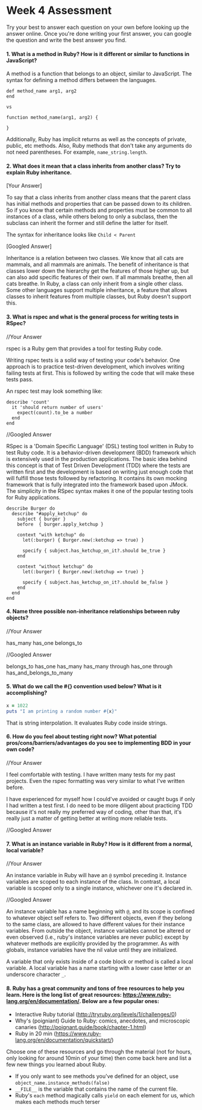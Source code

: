 # Week 4 Assessment

Try your best to answer each question on your own before looking up the answer online. Once you're done writing your first answer, you can google the question and write the best answer you find.


#### 1. What is a method in Ruby? How is it different or similar to functions in JavaScript?

A method is a function that belongs to an object, similar to JavaScript. The
syntax for defining a method differs between the languages.

```
def method_name arg1, arg2
end

vs

function method_name(arg1, arg2) {

}
```

Additionally, Ruby has implicit returns as well as the concepts of private,
public, etc methods. Also, Ruby methods that don't take any arguments do not
need parentheses. For example, `name_string.length`.


#### 2. What does it mean that a class inherits from another class? Try to explain Ruby inheritance.

[Your Answer]

To say that a class inherits from another class means that the parent class
has initial methods and properties that can be passed down to its children. So
if you know that certain methods and properties must be common to all instances
of a class, while others belong to only a subclass, then the subclass can
inherit the former and still define the latter for itself.

The syntax for inheritance looks like `Child < Parent`

[Googled Answer]

Inheritance is a relation between two classes. We know that all cats are
mammals, and all mammals are animals. The benefit of inheritance is that classes
lower down the hierarchy get the features of those higher up, but can also add
specific features of their own. If all mammals breathe, then all cats breathe.
In Ruby, a class can only inherit from a single other class. Some other
languages support multiple inheritance, a feature that allows classes to inherit
features from multiple classes, but Ruby doesn't support this.


#### 3. What is rspec and what is the general process for writing tests in RSpec?

//Your Answer

rspec is a Ruby gem that provides a tool for testing Ruby code.

Writing rspec tests is a solid way of testing your code's behavior. One approach
is to practice test-driven development, which involves writing failing tests
at first. This is followed by writing the code that will make these tests
pass.

An rspec test may look something like:
```
describe 'count'
  it 'should return number of users'
    expect(count).to_be a number
  end
end
```

//Googled Answer

RSpec is a 'Domain Specific Language' (DSL) testing tool written in Ruby to test
Ruby code. It is a behavior-driven development (BDD) framework which is
extensively used in the production applications. The basic idea behind this
concept is that of Test Driven Development (TDD) where the tests are written
first and the development is based on writing just enough code that will fulfill
those tests followed by refactoring. It contains its own mocking framework that
is fully integrated into the framework based upon JMock. The simplicity in
the RSpec syntax makes it one of the popular testing tools for Ruby
applications.

```
describe Burger do
  describe "#apply_ketchup" do
    subject { burger }
    before  { burger.apply_ketchup }

    context "with ketchup" do
      let(:burger) { Burger.new(:ketchup => true) }

      specify { subject.has_ketchup_on_it?.should be_true }
    end

    context "without ketchup" do
      let(:burger) { Burger.new(:ketchup => true) }

      specify { subject.has_ketchup_on_it?.should be_false }
    end
  end
end
```


#### 4. Name three possible non-inheritance relationships between ruby objects?

//Your Answer

has_many
has_one
belongs_to

//Googled Answer

belongs_to
has_one
has_many
has_many through
has_one through
has_and_belongs_to_many


#### 5. What do we call the #{} convention used below? What is it accomplishing?

```ruby
x = 1022
puts "I am printing a random number #{x}"
```

That is string interpolation. It evaluates Ruby code inside strings.


#### 6. How do you feel about testing right now? What potential pros/cons/barriers/advantages do you see to implementing BDD in your own code?

//Your Answer

I feel comfortable with testing. I have written many tests for my past projects.
Even the rspec formatting was very similar to what I've written before.

I have experienced for myself how I could've avoided or caught bugs if only I
had written a test first. I do need to be more diligent about practicing TDD
because it's not really my preferred way of coding, other than that, it's really
just a matter of getting better at writing more reliable tests.

//Googled Answer


#### 7. What is an instance variable in Ruby? How is it different from a normal, local variable?

//Your Answer

An instance variable in Ruby will have an `@` symbol preceding it. Instance
variables are scoped to each instance of the class. In contrast, a local
variable is scoped only to a single instance, whichever one it's declared in.

//Googled Answer

An instance variable has a name beginning with `@`, and its scope is confined to
whatever object self refers to. Two different objects, even if they belong to
the same class, are allowed to have different values for their instance
variables. From outside the object, instance variables cannot be altered or even
observed (i.e., ruby's instance variables are never public) except by whatever
methods are explicitly provided by the programmer. As with globals, instance
variables have the nil value until they are initialized.

A variable that only exists inside of a code block or method is called a
local variable. A local variable has a name starting with a lower case letter
or an underscore character `_`.

#### 8. Ruby has a great community and tons of free resources to help you learn. Here is the long list of great resources: https://www.ruby-lang.org/en/documentation/. Below are a few popular ones:
- Interactive Ruby tutorial (http://tryruby.org/levels/1/challenges/0)
- Why's (poigniant) Guide to Ruby: comics, anecdotes, and microscopic canaries (http://poignant.guide/book/chapter-1.html)
- Ruby in 20 min (https://www.ruby-lang.org/en/documentation/quickstart/)


Choose one of these resources and go through the material (not for hours, only looking for around 10min of your time) then come back here and list a few new things you learned about Ruby.

- If you only want to see methods you've defined for an object,
use `object_name.instance_methods(false)`
- `__FILE__` is the variable that contains the name of the current file.
- Ruby's `each` method magically calls `yield` on each element for us, which
makes each methods much terser

